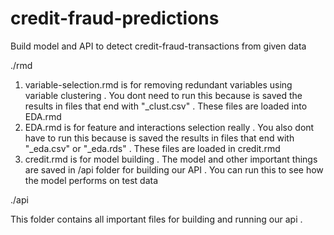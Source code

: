 # credit-fraud-predictions

Build model and API to detect credit-fraud-transactions from given data


./rmd

1. variable-selection.rmd is for removing redundant variables using variable clustering . You dont need to run this because is saved the results in files that end with "_clust.csv" . These files are loaded into EDA.rmd
2. EDA.rmd is for feature and interactions selection really . You also dont have to run this because is saved the results in files that end with "_eda.csv" or "_eda.rds" . These files are loaded in credit.rmd
3. credit.rmd is for model building . The model and other important things are saved in /api folder for building our API . You can run this to see how the model performs on test data 


./api 

This folder contains all important files for building and running our api . 
